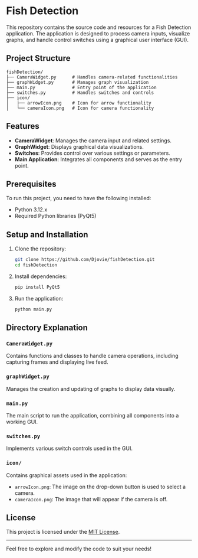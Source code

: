 # Fish Detection

This repository contains the source code and resources for a Fish Detection application. The application is designed to process camera inputs, visualize graphs, and handle control switches using a graphical user interface (GUI).

## Project Structure

```
fishDetection/
├── CameraWidget.py      # Handles camera-related functionalities
├── graphWidget.py       # Manages graph visualization
├── main.py              # Entry point of the application
├── switches.py          # Handles switches and controls
├── icon/
│   ├── arrowIcon.png    # Icon for arrow functionality
│   └── cameraIcon.png   # Icon for camera functionality
```

## Features

- **CameraWidget**: Manages the camera input and related settings.
- **GraphWidget**: Displays graphical data visualizations.
- **Switches**: Provides control over various settings or parameters.
- **Main Application**: Integrates all components and serves as the entry point.

## Prerequisites

To run this project, you need to have the following installed:

- Python 3.12.x
- Required Python libraries (PyQt5)

## Setup and Installation

1. Clone the repository:
   ```bash
   git clone https://github.com/Djovie/fishDetection.git
   cd fishDetection
   ```

2. Install dependencies:
   ```bash
   pip install PyQt5
   ```

3. Run the application:
   ```bash
   python main.py
   ```

## Directory Explanation

### `CameraWidget.py`
Contains functions and classes to handle camera operations, including capturing frames and displaying live feed.

### `graphWidget.py`
Manages the creation and updating of graphs to display data visually.

### `main.py`
The main script to run the application, combining all components into a working GUI.

### `switches.py`
Implements various switch controls used in the GUI.

### `icon/`
Contains graphical assets used in the application:
- `arrowIcon.png`: The image on the drop-down button is used to select a camera.
- `cameraIcon.png`: The image that will appear if the camera is off.

## License

This project is licensed under the [MIT License](LICENSE).

---

Feel free to explore and modify the code to suit your needs!
